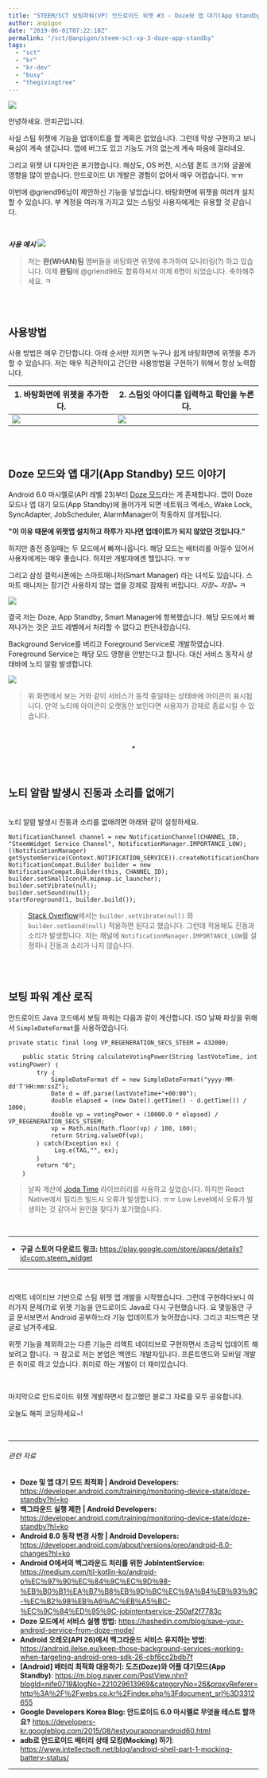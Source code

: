 ```yaml
---
title: "STEEM/SCT 보팅파워(VP) 안드로이드 위젯 #3 - Doze와 앱 대기(App Standby) 이야기"
author: anpigon
date: "2019-06-01T07:22:18Z"
permalink: "/sct/@anpigon/steem-sct-vp-3-doze-app-standby"
tags:
  - "sct"
  - "kr"
  - "kr-dev"
  - "busy"
  - "thegivingtree"
---
```

![](https://files.steempeak.com/file/steempeak/anpigon/Tag0yss8-image.png)

안녕하세요. 안피곤입니다.

사실 스팀 위젯에 기능을 업데이트를 할 계획은 없었습니다. 그런데 막상 구현하고 보니 욕심이 계속 생깁니다. 앱에 버그도 있고 기능도 거의 없는게 계속 마음에 걸리네요. 

그리고 위젯 UI 디자인은 포기했습니다. 해상도, OS 버전, 시스템 폰트 크기와 글꼴에 영향을 많이 받습니다. 안드로이드 UI 개발은 경험이 없어서 매우 어렵습니다. ㅠㅠ

이번에 @griend96님이 제안하신 기능을 넣었습니다. 바탕화면에 위젯을 여러개 설치할 수 있습니다. 부 계정을 여러개 가지고 있는 스팀잇 사용자에게는 유용할 것 같습니다.

<br>

***사용 예시***
![](https://cdn.steemitimages.com/250x0/https://files.steempeak.com/file/steempeak/anpigon/kodrdzTA-Screenshot_20190601-101605_One20UI20Home.jpg)

> 저는 **완(WHAN)팀** 멤버들을 바탕화면 위젯에 추가하여 모니터링(?) 하고 있습니다. 이제 **완팀**에 @griend96도 합류하셔서 이제 6명이 되었습니다. 축하해주세요. ㅋ

<br>
<br>

## 사용방법

사용 방법은 매우 간단합니다. 아래 순서만 지키면 누구나 쉽게 바탕화면에 위젯을 추가할 수 있습니다. 저는 매우 직관적이고 간단한 사용방법을 구현하기 위해서 항상 노력합니다.

|1. 바탕화면에 위젯을 추가한다.|2. 스팀잇 아이디를 입력하고 확인을 누른다.
|-|-|
|![](https://cdn.steemitimages.com/250x0/https://files.steempeak.com/file/steempeak/anpigon/atXUHDQq-Screenshot_20190601-101738_One20UI20Home.jpg)|![](https://cdn.steemitimages.com/250x0/https://files.steempeak.com/file/steempeak/anpigon/ElGpvgWp-Screenshot_20190601-101805_Steem20Widget.jpg)|

<br>
<br>

## Doze 모드와 앱 대기(App Standby) 모드 이야기
Android 6.0 마시멜로(API 레벨 23)부터 [Doze 모드](https://developer.android.com/training/monitoring-device-state/doze-standby?hl=ko)라는 게 존재합니다. 앱이 Doze 모드나 앱 대기 모드(App Standby)에 들어가게 되면 네트워크 엑세스, Wake Lock, SyncAdapter, JobScheduler, AlarmManager이 작동하지 않게됩니다. 

**"이 이유 때문에 위젯앱 설치하고 하루가 지나면 업데이트가 되지 않았던 것입니다."**

하지만 충전 중일때는 두 모드에서 빠져나옵니다. 해당 모드는 배터리를 아낄수 있어서 사용자에게는 매우 좋습니다. 하지만 개발자에겐 헬입니다. ㅠㅠ

그리고 삼성 갤럭시폰에는 스마트매니저(Smart Manager) 라는 녀석도 있습니다. 스마트 매니저는 장기간 사용하지 않는 앱을 강제로 잠재워 버립니다. *자장~ 자장~* ㅋ 

![](https://cdn.steemitimages.com/250x0/https://files.steempeak.com/file/steempeak/anpigon/P5mfKs9t-dog-1639528_640.jpg)

결국 저는 Doze, App Standby, Smart Manager에 항복했습니다. 해당 모드에서 빠져나가는 것은 코드 레벨에서 처리할 수 없다고 판단내렸습니다.

Background Service를 버리고 Foreground Service로 개발하였습니다. Foreground Service는 해당 모드 영향을 안받는다고 합니다. 대신 서비스 동작시 상태바에 노티 알람 발생합니다.

![](https://files.steempeak.com/file/steempeak/anpigon/0J6WGmza-Screenshot_20190601-101622_One20UI20Home.jpg)
> 위 화면에서 보는 거와 같이 서비스가 동작 중일때는 상태바에 아이콘이 표시됩니다. 만약 노티에 아이콘이 오랫동안 보인다면 사용자가 강제로 종료시킬 수 있습니다.

<br>
<br>

<center>*</center>

<br>
<br>

## 노티 알람 발생시 진동과 소리를 없애기

<br>노티 알람 발생시 진동과 소리를 없애려면 아래와 같이 설정하세요.
```
NotificationChannel channel = new NotificationChannel(CHANNEL_ID, "SteemWidget Service Channel", NotificationManager.IMPORTANCE_LOW);
((NotificationManager) getSystemService(Context.NOTIFICATION_SERVICE)).createNotificationChannel(channel);
NotificationCompat.Builder builder = new NotificationCompat.Builder(this, CHANNEL_ID);
builder.setSmallIcon(R.mipmap.ic_launcher);
builder.setVibrate(null);
builder.setSound(null);
startForeground(1, builder.build());
```
> [Stack Overflow](https://stackoverflow.com/)에서는 `builder.setVibrate(null)` 와 `builder.setSound(null)` 적용하면 된다고 했습니다. 그런데 적용해도 진동과 소리가 발생합니다. 저는 채널에 `NotificationManager.IMPORTANCE_LOW`를 설정하니 진동과 소리가 나지 않습니다.

<br>
<br>

## 보팅 파워 계산 로직

안드로이드 Java 코드에서 보팅 파워는 다음과 같이 계산합니다. ISO 날짜 파싱을 위해서 `SimpleDateFormat`를 사용하였습니다.

```
private static final long VP_REGENERATION_SECS_STEEM = 432000;

    public static String calculateVotingPower(String lastVoteTime, int votingPower) ｛
        try ｛
            SimpleDateFormat df = new SimpleDateFormat("yyyy-MM-dd'T'HH:mm:ssZ");
            Date d = df.parse(lastVoteTime+"+00:00");
            double elapsed = (new Date().getTime() - d.getTime()) / 1000;
            double vp = votingPower + (10000.0 * elapsed) / VP_REGENERATION_SECS_STEEM;
            vp = Math.min(Math.floor(vp) / 100, 100);
            return String.valueOf(vp);
        ｝ catch(Exception ex) ｛
             Log.e(TAG,"", ex);
        ｝
        return "0";
    ｝
```

>  날짜 계산에 [Joda Time](https://www.joda.org/joda-time/) 라이브러리를 사용하고 싶었습니다. 하지만 React Native에서 릴리즈 빌드시 오류가 발생합니다. ㅠㅠ Low Level에서 오류가 발생하는 것 같아서 원인을 찾다가 포기했습니다.

<br><hr>

* **구글 스토어 다운로드 링크:** https://play.google.com/store/apps/details?id=com.steem_widget

<hr><br>

리액트 네이티브 기반으로 스팀 위젯 앱 개발을 시작했습니다. 그런데 구현하다보니 여러가지 문제(?)로 위젯 기능을 안드로이드 Java로 다시 구현했습니다. 요 몇일동안 구글 문서보면서 Android 공부하느라 기능 업데이트가 늦어졌습니다. 그리고 피드백은 댓글로 남겨주세요.

위젯 기능을 제외하고는 다른 기능은 리액트 네이티브로 구현하면서 조금씩 업데이트 해보려고 합니다. ㅋ 참고로 저는 본업은 백엔드 개발자입니다. 프론트엔드와 모바일 개발은 취미로  하고 있습니다. 취미로 하는 개발이 더 재미있습니다.

<br>

마지막으로 안드로이드 위젯 개발하면서 참고했던 블로그 자료를 모두 공유합니다. 

오늘도 해피 코딩하세요~!

<br>

---

###### 관련 자료

* **Doze 및 앱 대기 모드 최적화 | Android Developers:** https://developer.android.com/training/monitoring-device-state/doze-standby?hl=ko
* **백그라운드 실행 제한 | Android Developers:** https://developer.android.com/training/monitoring-device-state/doze-standby?hl=ko
* **Android 8.0 동작 변경 사항 | Android Developers:** https://developer.android.com/about/versions/oreo/android-8.0-changes?hl=ko
* **Android O에서의 백그라운드 처리를 위한 JobIntentService:** https://medium.com/til-kotlin-ko/android-o％EC％97％90％EC％84％9C％EC％9D％98-％EB％B0％B1％EA％B7％B8％EB％9D％BC％EC％9A％B4％EB％93％9C-％EC％B2％98％EB％A6％AC％EB％A5％BC-％EC％9C％84％ED％95％9C-jobintentservice-250af2f7783c
* **Doze 모드에서 서비스 실행 방법:** https://hashedin.com/blog/save-your-android-service-from-doze-mode/
* **Android 오레오(API 26)에서 백그라운드 서비스 유지하는 방법**: https://android.jlelse.eu/keep-those-background-services-working-when-targeting-android-oreo-sdk-26-cbf6cc2bdb7f
* **[Android] 배터리 최적화 대응하기: 도즈(Doze)와 어플 대기모드(App Standby)**: https://m.blog.naver.com/PostView.nhn?blogId=nife0719&logNo=221029613969&categoryNo=26&proxyReferer=http％3A％2F％2Fwebs.co.kr％2Findex.php％3Fdocument_srl％3D3312655
* **Google Developers Korea Blog: 안드로이드 6.0 마시멜로 무엇을 테스트 할까요?** https://developers-kr.googleblog.com/2015/08/testyourapponandroid60.html
* **adb로 안드로이드 배터리 상태 모킹(Mocking) 하기**: https://www.intellectsoft.net/blog/android-shell-part-1-mocking-battery-status/

---